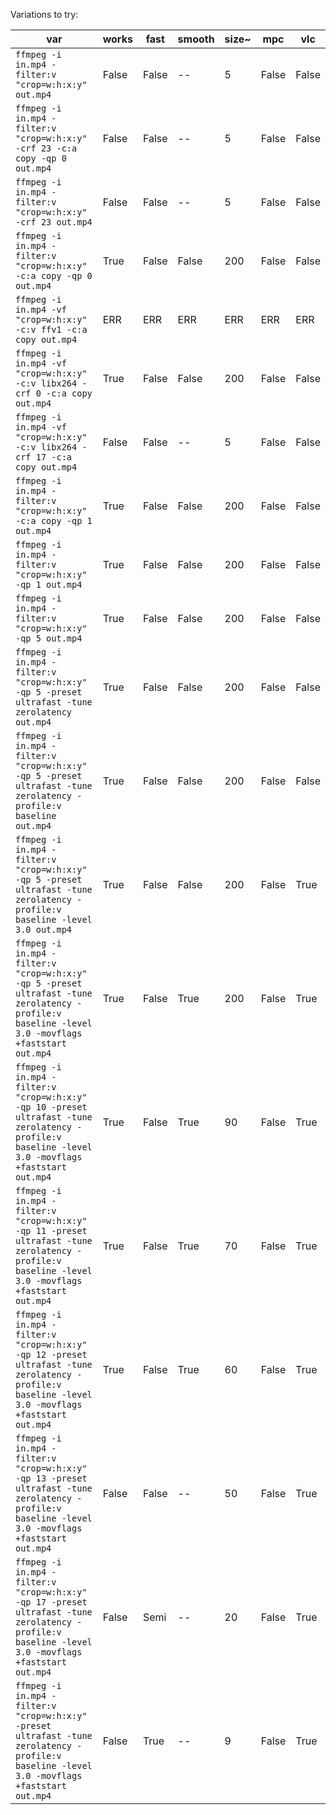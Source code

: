 Variations to try:

| var                                                                                                                                                | works | fast  | smooth | size~ | mpc   | vlc   |
|----------------------------------------------------------------------------------------------------------------------------------------------------|-------|-------|--------|-------|-------|-------|
| `ffmpeg -i in.mp4 -filter:v "crop=w:h:x:y" out.mp4`                                                                                                | False | False | --     | 5     | False | False |
| `ffmpeg -i in.mp4 -filter:v "crop=w:h:x:y" -crf 23 -c:a copy -qp 0 out.mp4`                                                                        | False | False | --     | 5     | False | False |
| `ffmpeg -i in.mp4 -filter:v "crop=w:h:x:y" -crf 23 out.mp4`                                                                                        | False | False | --     | 5     | False | False |
| `ffmpeg -i in.mp4 -filter:v "crop=w:h:x:y" -c:a copy -qp 0 out.mp4`                                                                                | True  | False | False  | 200   | False | False |
| `ffmpeg -i in.mp4 -vf "crop=w:h:x:y" -c:v ffv1 -c:a copy out.mp4`                                                                                  | ERR   | ERR   | ERR    | ERR   | ERR   | ERR   |
| `ffmpeg -i in.mp4 -vf "crop=w:h:x:y" -c:v libx264 -crf 0 -c:a copy out.mp4`                                                                        | True  | False | False  | 200   | False | False |
| `ffmpeg -i in.mp4 -vf "crop=w:h:x:y" -c:v libx264 -crf 17 -c:a copy out.mp4`                                                                       | False | False | --     | 5     | False | False |
| `ffmpeg -i in.mp4 -filter:v "crop=w:h:x:y" -c:a copy -qp 1 out.mp4`                                                                                | True  | False | False  | 200   | False | False |
| `ffmpeg -i in.mp4 -filter:v "crop=w:h:x:y" -qp 1 out.mp4`                                                                                          | True  | False | False  | 200   | False | False |
| `ffmpeg -i in.mp4 -filter:v "crop=w:h:x:y" -qp 5 out.mp4`                                                                                          | True  | False | False  | 200   | False | False |
| `ffmpeg -i in.mp4 -filter:v "crop=w:h:x:y" -qp 5 -preset ultrafast -tune zerolatency out.mp4`                                                      | True  | False | False  | 200   | False | False |
| `ffmpeg -i in.mp4 -filter:v "crop=w:h:x:y" -qp 5 -preset ultrafast -tune zerolatency -profile:v baseline out.mp4`                                  | True  | False | False  | 200   | False | False |
| `ffmpeg -i in.mp4 -filter:v "crop=w:h:x:y" -qp 5 -preset ultrafast -tune zerolatency -profile:v baseline -level 3.0 out.mp4`                       | True  | False | False  | 200   | False | True  |
| `ffmpeg -i in.mp4 -filter:v "crop=w:h:x:y" -qp 5 -preset ultrafast -tune zerolatency -profile:v baseline -level 3.0 -movflags +faststart out.mp4`  | True  | False | True   | 200   | False | True  |
| `ffmpeg -i in.mp4 -filter:v "crop=w:h:x:y" -qp 10 -preset ultrafast -tune zerolatency -profile:v baseline -level 3.0 -movflags +faststart out.mp4` | True  | False | True   | 90    | False | True  |
| `ffmpeg -i in.mp4 -filter:v "crop=w:h:x:y" -qp 11 -preset ultrafast -tune zerolatency -profile:v baseline -level 3.0 -movflags +faststart out.mp4` | True  | False | True   | 70    | False | True  |
| `ffmpeg -i in.mp4 -filter:v "crop=w:h:x:y" -qp 12 -preset ultrafast -tune zerolatency -profile:v baseline -level 3.0 -movflags +faststart out.mp4` | True  | False | True   | 60    | False | True  |
| `ffmpeg -i in.mp4 -filter:v "crop=w:h:x:y" -qp 13 -preset ultrafast -tune zerolatency -profile:v baseline -level 3.0 -movflags +faststart out.mp4` | False | False | --     | 50    | False | True  |
| `ffmpeg -i in.mp4 -filter:v "crop=w:h:x:y" -qp 17 -preset ultrafast -tune zerolatency -profile:v baseline -level 3.0 -movflags +faststart out.mp4` | False | Semi  | --     | 20    | False | True  |
| `ffmpeg -i in.mp4 -filter:v "crop=w:h:x:y" -preset ultrafast -tune zerolatency -profile:v baseline -level 3.0 -movflags +faststart out.mp4`        | False | True  | --     | 9     | False | True  |
